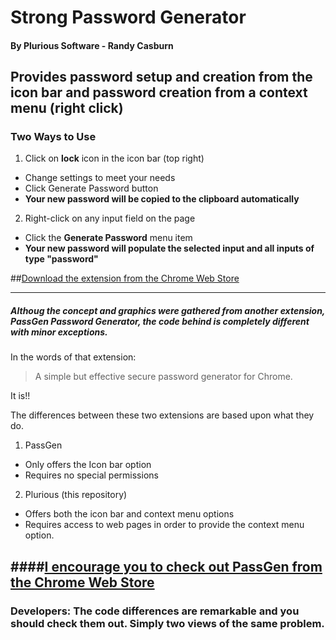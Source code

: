# Strong Password Generator
#### By Plurious Software - Randy Casburn

## Provides password setup and creation from the icon bar and password creation from a context menu (right click)
 
### Two Ways to Use
 
1. Click on **lock**  icon in the icon bar (top right)
  * Change settings to meet your needs
  * Click Generate Password button
  * **Your new password will be copied to the clipboard automatically**
2. Right-click on any input field on the page
  * Click the **Generate Password** menu item
  * **Your new password will populate the selected input and all inputs of type "password"**
  
##[Download the extension from the Chrome Web Store](https://chrome.google.com/webstore)

----------------


                
##### Althoug the concept and graphics were gathered from another extension, PassGen Password Generator, the code behind is completely different with minor exceptions.
In the words of that extension: 
> A simple but effective secure password generator for Chrome.

It is!!

The differences between these two extensions are based upon what they do.

1. PassGen
  - Only offers the Icon bar option 
  - Requires no special permissions
2. Plurious (this repository)
  - Offers both the icon bar and context menu options
  - Requires access to web pages in order to provide the context menu option.
  
####[I encourage you to check out PassGen from the Chrome Web Store](https://chrome.google.com/webstore/detail/passgen-password-generato/cfhahkhhdbgkgcpoffcjdiclidcoiaek)
------------

### Developers: The code differences are remarkable and you should check them out. Simply two views of the same problem.

